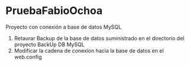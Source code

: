 # PruebaFabioOchoa
Proyecto con conexión a base de datos MySQL

1. Retaurar Backup de la base de datos suministrado en el directorio del proyecto BackUp DB MySQL
2. Modificar la cadena de conexion hacia la base de datos en el web.config
